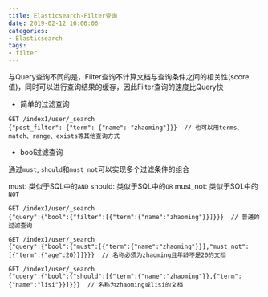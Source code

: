 ```yaml
---
title: Elasticsearch-Filter查询
date: 2019-02-12 16:06:06
categories: 
- Elasticsearch
tags:
- filter
---
```


与Query查询不同的是，Filter查询不计算文档与查询条件之间的相关性(score值)，同时可以进行查询结果的缓存，因此Filter查询的速度比Query快

- 简单的过滤查询

```shell
GET /index1/user/_search
{"post_filter": {"term": {"name": "zhaoming"}}}  // 也可以用terms、match、range、exists等其他查询方式
```

- bool过滤查询

通过`must`, `should`和`must_not`可以实现多个过滤条件的组合

must: 类似于SQL中的`AND`
should: 类似于SQL中的`OR`
must_not: 类似于SQL中的`NOT`

```shell
GET /index1/user/_search
{"query":{"bool":{"filter":[{"term":{"name":"zhaoming"}}]}}}  // 普通的过滤查询

GET /index1/user/_search
{"query":{"bool":{"must":[{"term":{"name":"zhaoming"}}],"must_not":[{"term":{"age":20}}]}}}  // 名称必须为zhaoming且年龄不是20的文档

GET /index1/user/_search
{"query":{"bool":{"should":[{"term":{"name":"zhaoming"}},{"term":{"name":"lisi"}}]}}}  // 名称为zhaoming或lisi的文档
```